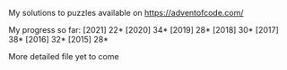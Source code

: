 My solutions to puzzles available on https://adventofcode.com/


My progress so far:
[2021] 22*
[2020] 34*
[2019] 28*
[2018] 30*
[2017] 38*
[2016] 32*
[2015] 28*

More detailed file yet to come
